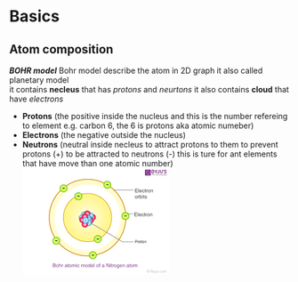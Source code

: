 # Basics

## Atom composition
***BOHR model***
Bohr model describe the atom in 2D graph it also called planetary model\
it contains **necleus** that has *protons* and *neurtons* it also contains **cloud** that have *electrons* 
- **Protons** (the positive inside the nucleus and this is the number refereing to element e.g. carbon 6, the 6 is protons aka atomic numeber)
- **Electrons** (the negative outside the nucleus)
- **Neutrons** (neutral inside necleus to attract protons to them to prevent protons (+) to be attracted to neutrons (-) this is ture for ant elements that have move than one atomic number)
  ![Bohr Model](https://github.com/MuOssama/Study-Electronics/blob/main/Year1/bohrModel.png)
